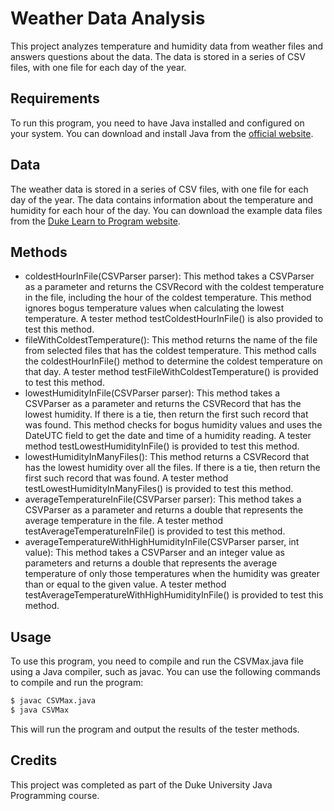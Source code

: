 # Weather Data Analysis
This project analyzes temperature and humidity data from weather files and answers questions about the data. The data is stored in a series of CSV files, with one file for each day of the year.

## Requirements
To run this program, you need to have Java installed and configured on your system. You can download and install Java from the [official website](https://www.java.com/en/download/).

## Data
The weather data is stored in a series of CSV files, with one file for each day of the year. The data contains information about the temperature and humidity for each hour of the day. You can download the example data files from the [Duke Learn to Program website](http://www.dukelearntoprogram.com/course2/data/nc_weather.zip).

## Methods
* coldestHourInFile(CSVParser parser): This method takes a CSVParser as a parameter and returns the CSVRecord with the coldest temperature in the file, including the hour of the coldest temperature. This method ignores bogus temperature values when calculating the lowest temperature. A tester method testColdestHourInFile() is also provided to test this method.
* fileWithColdestTemperature(): This method returns the name of the file from selected files that has the coldest temperature. This method calls the coldestHourInFile() method to determine the coldest temperature on that day. A tester method testFileWithColdestTemperature() is provided to test this method.
* lowestHumidityInFile(CSVParser parser): This method takes a CSVParser as a parameter and returns the CSVRecord that has the lowest humidity. If there is a tie, then return the first such record that was found. This method checks for bogus humidity values and uses the DateUTC field to get the date and time of a humidity reading. A tester method testLowestHumidityInFile() is provided to test this method.
* lowestHumidityInManyFiles(): This method returns a CSVRecord that has the lowest humidity over all the files. If there is a tie, then return the first such record that was found. A tester method testLowestHumidityInManyFiles() is provided to test this method.
* averageTemperatureInFile(CSVParser parser): This method takes a CSVParser as a parameter and returns a double that represents the average temperature in the file. A tester method testAverageTemperatureInFile() is provided to test this method.
* averageTemperatureWithHighHumidityInFile(CSVParser parser, int value): This method takes a CSVParser and an integer value as parameters and returns a double that represents the average temperature of only those temperatures when the humidity was greater than or equal to the given value. A tester method testAverageTemperatureWithHighHumidityInFile() is provided to test this method.

## Usage
To use this program, you need to compile and run the CSVMax.java file using a Java compiler, such as javac. You can use the following commands to compile and run the program:

```bash
$ javac CSVMax.java
$ java CSVMax
```
This will run the program and output the results of the tester methods.

## Credits

This project was completed as part of the Duke University Java Programming course.
